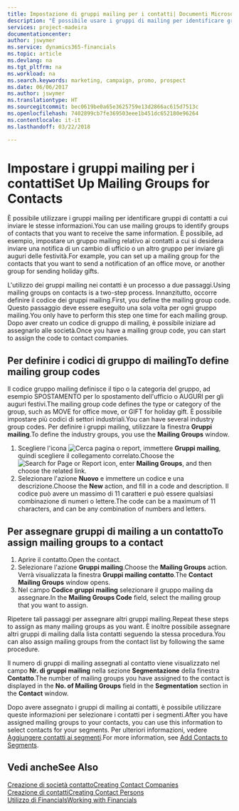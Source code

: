 ```yaml
---
title: Impostazione di gruppi mailing per i contatti| Documenti Microsoft
description: "È possibile usare i gruppi di mailing per identificare gruppi di contatti a cui inviare le stesse informazioni, ad esempio per una campagna marketing o promozionale."
services: project-madeira
documentationcenter: 
author: jswymer
ms.service: dynamics365-financials
ms.topic: article
ms.devlang: na
ms.tgt_pltfrm: na
ms.workload: na
ms.search.keywords: marketing, campaign, promo, prospect
ms.date: 06/06/2017
ms.author: jswymer
ms.translationtype: HT
ms.sourcegitcommit: bec0619be0a65e3625759e13d2866ac615d7513c
ms.openlocfilehash: 7402899cb7fe369503eee1b451dc652180e96264
ms.contentlocale: it-it
ms.lasthandoff: 03/22/2018

---
```

# <a name="set-up-mailing-groups-for-contacts"></a><span data-ttu-id="b7ec6-103">Impostare i gruppi mailing per i contatti</span><span class="sxs-lookup"><span data-stu-id="b7ec6-103">Set Up Mailing Groups for Contacts</span></span>
<span data-ttu-id="b7ec6-104">È possibile utilizzare i gruppi mailing per identificare gruppi di contatti a cui inviare le stesse informazioni.</span><span class="sxs-lookup"><span data-stu-id="b7ec6-104">You can use mailing groups to identify groups of contacts that you want to receive the same information.</span></span> <span data-ttu-id="b7ec6-105">È possibile, ad esempio, impostare un gruppo mailing relativo ai contatti a cui si desidera inviare una notifica di un cambio di ufficio o un altro gruppo per inviare gli auguri delle festività.</span><span class="sxs-lookup"><span data-stu-id="b7ec6-105">For example, you can set up a mailing group for the contacts that you want to send a notification of an office move, or another group for sending holiday gifts.</span></span>

<span data-ttu-id="b7ec6-106">L'utilizzo dei gruppi mailing nei contatti è un processo a due passaggi.</span><span class="sxs-lookup"><span data-stu-id="b7ec6-106">Using mailing groups on contacts is a two-step process.</span></span> <span data-ttu-id="b7ec6-107">Innanzitutto, occorre definire il codice dei gruppi mailing.</span><span class="sxs-lookup"><span data-stu-id="b7ec6-107">First, you define the mailing group code.</span></span> <span data-ttu-id="b7ec6-108">Questo passaggio deve essere eseguito una sola volta per ogni gruppo mailing.</span><span class="sxs-lookup"><span data-stu-id="b7ec6-108">You only have to perform this step one time for each mailing group.</span></span> <span data-ttu-id="b7ec6-109">Dopo aver creato un codice di gruppo di mailing, è possibile iniziare ad assegnarlo alle società.</span><span class="sxs-lookup"><span data-stu-id="b7ec6-109">Once you have a mailing group code, you can start to assign the code to contact companies.</span></span>

## <a name="to-define-mailing-group-codes"></a><span data-ttu-id="b7ec6-110">Per definire i codici di gruppo di mailing</span><span class="sxs-lookup"><span data-stu-id="b7ec6-110">To define mailing group codes</span></span>
<span data-ttu-id="b7ec6-111">Il codice gruppo mailing definisce il tipo o la categoria del gruppo, ad esempio SPOSTAMENTO per lo spostamento dell'ufficio o AUGURI per gli auguri festivi.</span><span class="sxs-lookup"><span data-stu-id="b7ec6-111">The mailing group code defines the type or category of the group, such as MOVE for office move, or GIFT for holiday gift.</span></span> <span data-ttu-id="b7ec6-112">È possibile impostare più codici di settori industriali.</span><span class="sxs-lookup"><span data-stu-id="b7ec6-112">You can have several industry group codes.</span></span> <span data-ttu-id="b7ec6-113">Per definire i gruppi mailing, utilizzare la finestra **Gruppi mailing**.</span><span class="sxs-lookup"><span data-stu-id="b7ec6-113">To define the industry groups, you use the **Mailing Groups** window.</span></span>

1. <span data-ttu-id="b7ec6-114">Scegliere l'icona ![Cerca pagina o report](media/ui-search/search_small.png "icona Cerca pagina o report"), immettere **Gruppi mailing**, quindi scegliere il collegamento correlato.</span><span class="sxs-lookup"><span data-stu-id="b7ec6-114">Choose the ![Search for Page or Report](media/ui-search/search_small.png "Search for Page or Report icon") icon, enter **Mailing Groups**, and then choose the related link.</span></span>
2. <span data-ttu-id="b7ec6-115">Selezionare l'azione **Nuovo** e immettere un codice e una descrizione.</span><span class="sxs-lookup"><span data-stu-id="b7ec6-115">Choose the **New** action, and fill in a code and description.</span></span> <span data-ttu-id="b7ec6-116">Il codice può avere un massimo di 11 caratteri e può essere qualsiasi combinazione di numeri o lettere.</span><span class="sxs-lookup"><span data-stu-id="b7ec6-116">The code can be a maximum of 11 characters, and can be any combination of numbers and letters.</span></span>

## <a name="AssignMailGroupContact"></a> <span data-ttu-id="b7ec6-117">Per assegnare gruppi di mailing a un contatto</span><span class="sxs-lookup"><span data-stu-id="b7ec6-117">To assign mailing groups to a contact</span></span>
1. <span data-ttu-id="b7ec6-118">Aprire il contatto.</span><span class="sxs-lookup"><span data-stu-id="b7ec6-118">Open the contact.</span></span>
2. <span data-ttu-id="b7ec6-119">Selezionare l'azione **Gruppi mailing**.</span><span class="sxs-lookup"><span data-stu-id="b7ec6-119">Choose the **Mailing Groups** action.</span></span> <span data-ttu-id="b7ec6-120">Verrà visualizzata la finestra **Gruppi mailing contatto**.</span><span class="sxs-lookup"><span data-stu-id="b7ec6-120">The **Contact Mailing Groups** window opens.</span></span>
3. <span data-ttu-id="b7ec6-121">Nel campo **Codice gruppi mailing** selezionare il gruppo mailing da assegnare.</span><span class="sxs-lookup"><span data-stu-id="b7ec6-121">In the **Mailing Groups Code** field, select the mailing group that you want to assign.</span></span>

<span data-ttu-id="b7ec6-122">Ripetere tali passaggi per assegnare altri gruppi mailing.</span><span class="sxs-lookup"><span data-stu-id="b7ec6-122">Repeat these steps to assign as many mailing groups as you want.</span></span> <span data-ttu-id="b7ec6-123">È inoltre possibile assegnare altri gruppi di mailing dalla lista contatti seguendo la stessa procedura.</span><span class="sxs-lookup"><span data-stu-id="b7ec6-123">You can also assign mailing groups from the contact list by following the same procedure.</span></span>

<span data-ttu-id="b7ec6-124">Il numero di gruppi di mailing assegnati al contatto viene visualizzato nel campo **Nr. di gruppi mailing** nella sezione **Segmentazione** della finestra **Contatto**.</span><span class="sxs-lookup"><span data-stu-id="b7ec6-124">The number of mailing groups you have assigned to the contact is displayed in the **No. of Mailing Groups** field in the **Segmentation** section in the **Contact** window.</span></span>

<span data-ttu-id="b7ec6-125">Dopo avere assegnato i gruppi di mailing ai contatti, è possibile utilizzare queste informazioni per selezionare i contatti per i segmenti.</span><span class="sxs-lookup"><span data-stu-id="b7ec6-125">After you have assigned mailing groups to your contacts, you can use this information to select contacts for your segments.</span></span> <span data-ttu-id="b7ec6-126">Per ulteriori informazioni, vedere [Aggiungere contatti ai segmenti](marketing-add-contact-segment.md).</span><span class="sxs-lookup"><span data-stu-id="b7ec6-126">For more information, see [Add Contacts to Segments](marketing-add-contact-segment.md).</span></span>

## <a name="see-also"></a><span data-ttu-id="b7ec6-127">Vedi anche</span><span class="sxs-lookup"><span data-stu-id="b7ec6-127">See Also</span></span>
[<span data-ttu-id="b7ec6-128">Creazione di società contatto</span><span class="sxs-lookup"><span data-stu-id="b7ec6-128">Creating Contact Companies</span></span>](marketing-create-contact-companies.md)  
[<span data-ttu-id="b7ec6-129">Creazione di contatti</span><span class="sxs-lookup"><span data-stu-id="b7ec6-129">Creating Contact Persons</span></span>](marketing-create-contact-persons.md)  
[<span data-ttu-id="b7ec6-130">Utilizzo di Financials</span><span class="sxs-lookup"><span data-stu-id="b7ec6-130">Working with Financials</span></span>](ui-work-product.md)

